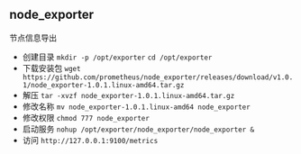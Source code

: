 ## node_exporter
节点信息导出
* 创建目录
`mkdir -p /opt/exporter`
`cd /opt/exporter`
* 下载安装包
`wget https://github.com/prometheus/node_exporter/releases/download/v1.0.1/node_exporter-1.0.1.linux-amd64.tar.gz`
* 解压
`tar -xvzf node_exporter-1.0.1.linux-amd64.tar.gz`
* 修改名称
`mv node_exporter-1.0.1.linux-amd64 node_exporter`
* 修改权限
`chmod 777 node_exporter`
* 启动服务
`nohup /opt/exporter/node_exporter/node_exporter &`
* 访问
`http://127.0.0.1:9100/metrics`